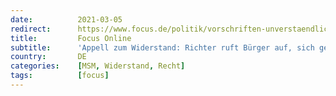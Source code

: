 ```yaml
---
date:          2021-03-05
redirect:      https://www.focus.de/politik/vorschriften-unverstaendlich-und-dilettantisch-appell-zum-widerstand-richter-ruft-buerger-auf-sich-gegen-corona-bussgelder-zu-wehren_id_13050863.html
title:         Focus Online
subtitle:      'Appell zum Widerstand: Richter ruft Bürger auf, sich gegen Corona-Bußgelder zu wehren'
country:       DE
categories:    [MSM, Widerstand, Recht]
tags:          [focus]
---
```

